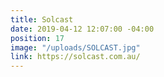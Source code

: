 ```yaml
---
title: Solcast
date: 2019-04-12 12:07:00 -04:00
position: 17
image: "/uploads/SOLCAST.jpg"
link: https://solcast.com.au/
---
```


